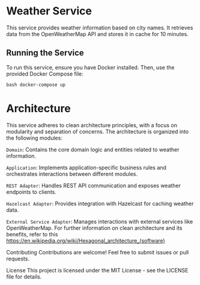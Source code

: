# Weather Service

This service provides weather information based on city names. It retrieves data from the OpenWeatherMap API and stores it in cache for 10 minutes.

## Running the Service

To run this service, ensure you have Docker installed. Then, use the provided Docker Compose file:

`bash
docker-compose up`

# Architecture
This service adheres to clean architecture principles, with a focus on modularity and separation of concerns. The architecture is organized into the following modules:

`Domain`: Contains the core domain logic and entities related to weather information.

`Application`: Implements application-specific business rules and orchestrates interactions between different modules.

`REST Adapter`: Handles REST API communication and exposes weather endpoints to clients.

`Hazelcast Adapter`: Provides integration with Hazelcast for caching weather data.

`External Service Adapter`: Manages interactions with external services like OpenWeatherMap.
For further information on clean architecture and its benefits, refer to this https://en.wikipedia.org/wiki/Hexagonal_architecture_(software)


Contributing
Contributions are welcome! Feel free to submit issues or pull requests.

License
This project is licensed under the MIT License - see the LICENSE file for details.


